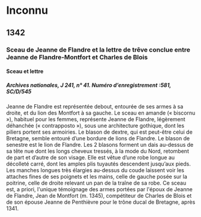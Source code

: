 # Inconnu

## 1342

### Sceau de Jeanne de Flandre et la lettre de trêve conclue entre Jeanne de Flandre-Montfort et Charles de Blois

#### Sceau et lettre

##### Archives nationales, J 241, n° 41. Numéro d’enregistrement :581, SC/D/545

Jeanne de Flandre est représentée debout, entourée de ses armes à sa droite, et du lion des Montfort à sa gauche.
Le sceau en amande (« biscornu »), habituel pour les femmes, représente Jeanne de Flandre, légèrement déhanchée (« contrapposto »), sous une architecture gothique, dont les piliers portent ses armoiries.
Le blason de dextre, qui est peut-être celui de Bretagne, semble entouré d’une bordure de lions de Flandre. Le blason de senestre est le lion de Flandre. Les 2 blasons forment un dais au-dessus de sa tête nue dont les longs cheveux tressés, à la mode du Nord, retombent de part et d’autre de son visage. Elle est vêtue d’une robe longue au décolleté carré, dont les amples plis tuyautés descendent jusqu’aux pieds. Les manches longues très élargies au-dessus du coude laissent voir les attaches fines de ses poignets et les mains, celle de gauche posée sur la poitrine, celle de droite relevant un pan de la traîne de sa robe.
Ce sceau est, a priori, l'unique témoignage des armes portées par l'époux de Jeanne de Flandre, Jean de Montfort (m. 1345), compétiteur de Charles de Blois et de son épouse Jeanne de Penthièvre pour le trône ducal de Bretagne, après 1341.